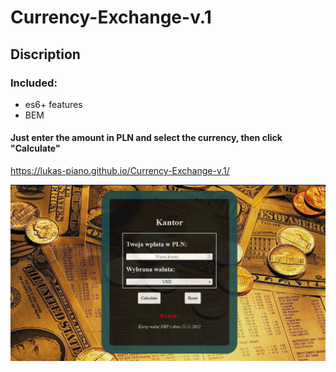# Currency-Exchange-v.1
## Discription
### Included:
- es6+ features
- BEM
#### Just enter the amount in PLN and select the currency, then click "Calculate"
https://lukas-piano.github.io/Currency-Exchange-v.1/

![Currency-Exchange](https://github.com/Lukas-piano/Currency-Exchange-v.1/blob/main/images/share.PNG)
